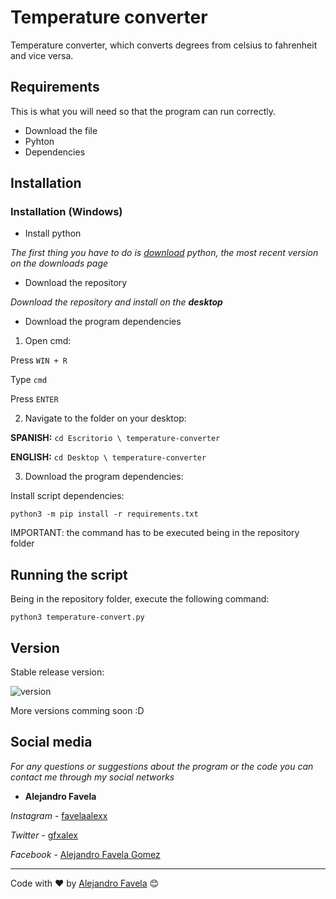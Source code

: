 # Temperature converter

Temperature converter, which converts degrees from celsius to fahrenheit and vice versa.

## Requirements 

This is what you will need so that the program can run correctly.

* Download the file
* Pyhton 
* Dependencies 

## Installation

### Installation (Windows)

* Install python 

_The first thing you have to do is [download](https://www.python.org/downloads/) python, the most recent version on the downloads page_

* Download the repository

_Download the repository and install on the __desktop___

* Download the program dependencies

1. Open cmd:

Press `WIN + R`

Type `cmd`

Press `ENTER`

2. Navigate to the folder on your desktop:

__SPANISH:__ `cd Escritorio \ temperature-converter`

__ENGLISH:__ `cd Desktop \ temperature-converter`

3. Download the program dependencies:

Install script dependencies:

    python3 -m pip install -r requirements.txt
IMPORTANT:  the command has to be executed being in the repository folder

## Running the script 

Being in the repository folder, execute the following command: 

    python3 temperature-convert.py


## Version

Stable release version: 

![version](https://img.shields.io/badge/version-v1.0.0-blue)

More versions comming soon :D

## Social media

_For any questions or suggestions about the program or the code you can contact me through my social networks_

* **Alejandro Favela**

*Instagram* - [favelaalexx](instagram.com/favelaalexx/)

*Twitter* - [gfxalex](https://twitter.com/Alejand61023910)

*Facebook* - [Alejandro Favela Gomez](https://www.facebook.com/alejandro.favelagomez)

---
Code with ❤️ by [Alejandro Favela](https://github.com/favelaalexx) 😊
